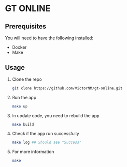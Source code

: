 # GT ONLINE

## Prerequisites

You will need to have the following installed:

- Docker
- Make

## Usage

1. Clone the repo
   ```sh
   git clone https://github.com/VictorNM/gt-online.git
   ```
2. Run the app
   ```sh
   make up
   ```
   
3. In update code, you need to rebuild the app
    ```sh
   make build
   ```

4. Check if the app run successfully
    ```sh
   make log ## Should see "Success"
   ```
   
5. For more information
   ```sh
   make
   ```